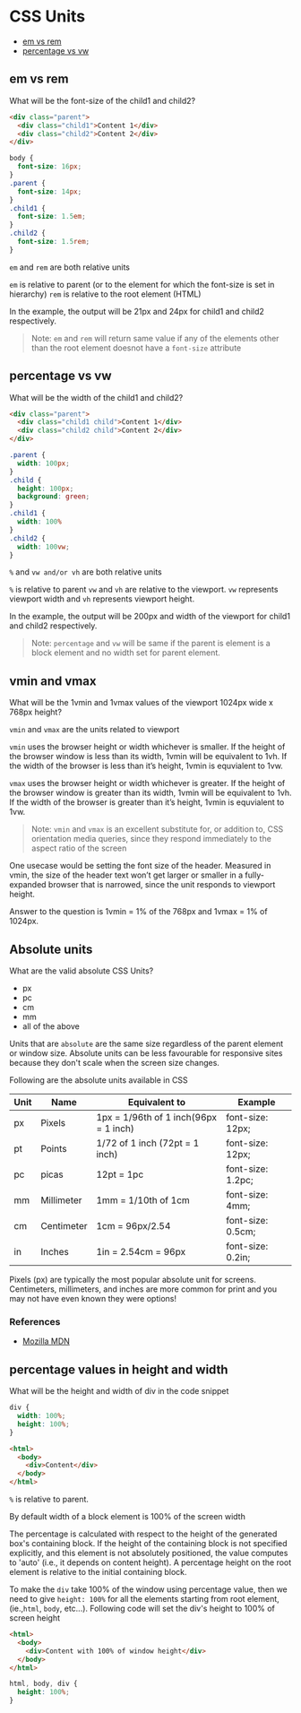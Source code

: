 # CSS Units

* [em vs rem](#em-vs-rem)
* [percentage vs vw](#percentage-vs-vw)

## em vs rem

What will be the font-size of the child1 and child2?

```HTML
<div class="parent">
  <div class="child1">Content 1</div>
  <div class="child2">Content 2</div>
</div>
```
```CSS
body {
  font-size: 16px;
}
.parent {
  font-size: 14px;
}
.child1 {
  font-size: 1.5em;
}
.child2 {
  font-size: 1.5rem;
}
```

`em` and `rem` are both relative units

`em` is relative to parent (or to the element for which the font-size is set in hierarchy)
`rem` is relative to the root element (HTML)

In the example, the output will be 21px and 24px for child1 and child2 respectively.

> Note: `em` and `rem` will return same value if any of the elements other than the root element doesnot have a `font-size` attribute


## percentage vs vw

What will be the width of the child1 and child2?

```HTML
<div class="parent">
  <div class="child1 child">Content 1</div>
  <div class="child2 child">Content 2</div>
</div>
```
```CSS
.parent {
  width: 100px;
}
.child {
  height: 100px;
  background: green;
}
.child1 {
  width: 100%
}
.child2 {
  width: 100vw;
}
```

`%` and `vw and/or vh` are both relative units

`%` is relative to parent 
`vw` and `vh` are relative to the viewport. `vw` represents viewport width and `vh` represents viewport height.

In the example, the output will be 200px and width of the viewport for child1 and child2 respectively.

> Note: `percentage` and `vw` will be same if the parent is element is a block element and no width set for parent element.

## vmin and vmax
What will be the 1vmin and 1vmax values of the viewport 1024px wide x 768px height?

`vmin` and `vmax` are the units related to viewport

`vmin` uses the browser height or width whichever is smaller. If the height of the browser window is less than its width, 1vmin will be equivalent to 1vh. If the width of the browser is less than it’s height, 1vmin is equvialent to 1vw.

`vmax` uses the browser height or width whichever is greater. If the height of the browser window is greater than its width, 1vmin will be equivalent to 1vh. If the width of the browser is greater than it’s height, 1vmin is equvialent to 1vw.

> Note: `vmin` and `vmax` is an excellent substitute for, or addition to, CSS orientation media queries, since they respond immediately to the aspect ratio of the screen

One usecase would be setting the font size of the header. Measured in vmin, the size of the header text won’t get larger or smaller in a fully-expanded browser that is narrowed, since the unit responds to viewport height. 

Answer to the question is 1vmin = 1% of the 768px and 1vmax = 1% of 1024px.

## Absolute units
What are the valid absolute CSS Units?
* px
* pc
* cm
* mm
* all of the above

Units that are `absolute` are the same size regardless of the parent element or window size.  Absolute units can be less favourable for responsive sites because they don't scale when the screen size changes.

Following are the absolute units available in CSS

| Unit  | Name | Equivalent to | Example |
|---|---|---|---|
|px|Pixels|1px = 1/96th of 1 inch(96px = 1 inch) |font-size: 12px;|
|pt|Points|1/72 of 1 inch (72pt = 1 inch)|font-size: 12px;|
|pc|picas|12pt = 1pc|font-size: 1.2pc;|
|mm|Millimeter|1mm = 1/10th of 1cm|font-size: 4mm;|
|cm|Centimeter|1cm = 96px/2.54|font-size: 0.5cm;|
|in|Inches|1in = 2.54cm = 96px|font-size: 0.2in;|

Pixels (px) are typically the most popular absolute unit for screens. Centimeters, millimeters, and inches are more common for print and you may not have even known they were options!

### References
* [Mozilla MDN](https://developer.mozilla.org/en-US/docs/Learn/CSS/Building_blocks/Values_and_units)

## percentage values in height and width

What will be the height and width of div in the code snippet

```CSS
div {
  width: 100%;
  height: 100%;
}
```
```HTML
<html>
  <body>
    <div>Content</div>
  </body>
</html>
```
`%` is relative to parent.

By default width of a block element is 100% of the screen width

The percentage is calculated with respect to the height of the generated box's containing block. If the height of the containing block is not specified explicitly, and this element is not absolutely positioned, the value computes to 'auto' (i.e., it depends on content height). A percentage height on the root element is relative to the initial containing block.

To make the `div` take 100% of the window using percentage value, then we need to give `height: 100%` for all the elements starting from root element, (ie.,`html`, `body`, etc...). Following code will set the div's height to 100% of screen height

```HTML
<html>
  <body>
    <div>Content with 100% of window height</div>
  </body>
</html>
```

```CSS
html, body, div {
  height: 100%;
}
```